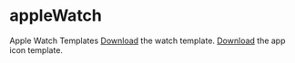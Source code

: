 # appleWatch
Apple Watch Templates
[Download](https://github.com/ryanallen/appleWatch/raw/master/apple-watches.psd) the watch template.
[Download](https://github.com/ryanallen/appleWatch/raw/master/apple-watch-icons.psd) the app icon template.
